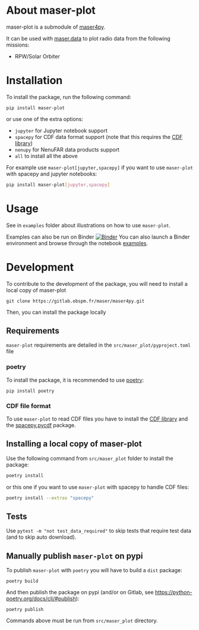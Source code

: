 # About maser-plot

maser-plot is a submodule of [maser4py](https://pypi.org/project/maser4py/).

It can be used with [maser.data](https://pypi.org/project/maser.data/) to plot radio data from the following missions:

- RPW/Solar Orbiter

# Installation

To install the package, run the following command:

```
pip install maser-plot
```

or use one of the extra options:

- `jupyter` for Jupyter notebook support
- `spacepy` for CDF data format support (note that this requires the [CDF library](https://cdf.gsfc.nasa.gov/html/sw_and_docs.html))
- `nenupy` for NenuFAR data products support
- `all` to install all the above

For example use `maser-plot[jupyter,spacepy]` if you want to use `maser-plot` with spacepy and jupyter notebooks:

```bash
pip install maser-plot[jupyter,spacepy]
```

# Usage

See in `examples` folder about illustrations on how to use `maser-plot`.

Examples can also be run on Binder [![Binder](https://mybinder.org/badge_logo.svg)](https://mybinder.org/v2/git/https%3A%2F%2Fgitlab.obspm.fr%2Fmaser%2Fmaser4py.git/master) You can also launch a Binder environment and browse through the notebook [examples](https://gitlab.obspm.fr/maser/maser4py/-/tree/namespace/examples).

# Development

To contribute to the development of the package, you will need to install a local copy of maser-plot

```
git clone https://gitlab.obspm.fr/maser/maser4py.git
```

Then, you can install the package locally

## Requirements

`maser-plot` requirements are detailed in the `src/maser_plot/pyproject.toml` file

### poetry

To install the package, it is recommended to use [poetry](https://python-poetry.org/docs/#installing-with-pip):

```
pip install poetry
```

### CDF file format

To use `maser-plot` to read CDF files you have to install the [CDF library](https://cdf.gsfc.nasa.gov/html/sw_and_docs.html) and the [spacepy.pycdf](https://spacepy.github.io/install.html) package.

## Installing a local copy of maser-plot

Use the following command from `src/maser_plot` folder to install the package:

```bash
poetry install
```

or this one if you want to use `maser-plot` with spacepy to handle CDF files:

```bash
poetry install --extras "spacepy"
```

## Tests

Use `pytest -m "not test_data_required"` to skip tests that require test data (and to skip auto download).

## Manually publish `maser-plot` on pypi

To publish `maser-plot` with `poetry` you will have to build a `dist` package:

```
poetry build
```

And then publish the package on pypi (and/or on Gitlab, see https://python-poetry.org/docs/cli/#publish):

```
poetry publish
```

Commands above must be run from `src/maser_plot` directory.
